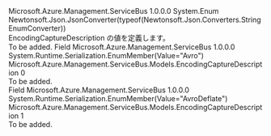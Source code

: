 <Type Name="EncodingCaptureDescription" FullName="Microsoft.Azure.Management.ServiceBus.Models.EncodingCaptureDescription">
  <TypeSignature Language="C#" Value="public enum EncodingCaptureDescription" />
  <TypeSignature Language="ILAsm" Value=".class public auto ansi sealed EncodingCaptureDescription extends System.Enum" />
  <TypeSignature Language="DocId" Value="T:Microsoft.Azure.Management.ServiceBus.Models.EncodingCaptureDescription" />
  <TypeSignature Language="VB.NET" Value="Public Enum EncodingCaptureDescription" />
  <TypeSignature Language="F#" Value="type EncodingCaptureDescription = " />
  <AssemblyInfo>
    <AssemblyName>Microsoft.Azure.Management.ServiceBus</AssemblyName>
    <AssemblyVersion>1.0.0.0</AssemblyVersion>
  </AssemblyInfo>
  <Base>
    <BaseTypeName>System.Enum</BaseTypeName>
  </Base>
  <Attributes>
    <Attribute>
      <AttributeName>Newtonsoft.Json.JsonConverter(typeof(Newtonsoft.Json.Converters.StringEnumConverter))</AttributeName>
    </Attribute>
  </Attributes>
  <Docs>
    <summary>
            EncodingCaptureDescription の値を定義します。
            </summary>
    <remarks>To be added.</remarks>
  </Docs>
  <Members>
    <Member MemberName="Avro">
      <MemberSignature Language="C#" Value="Avro" />
      <MemberSignature Language="ILAsm" Value=".field public static literal valuetype Microsoft.Azure.Management.ServiceBus.Models.EncodingCaptureDescription Avro = int32(0)" />
      <MemberSignature Language="DocId" Value="F:Microsoft.Azure.Management.ServiceBus.Models.EncodingCaptureDescription.Avro" />
      <MemberSignature Language="VB.NET" Value="Avro" />
      <MemberSignature Language="F#" Value="Avro = 0" Usage="Microsoft.Azure.Management.ServiceBus.Models.EncodingCaptureDescription.Avro" />
      <MemberType>Field</MemberType>
      <AssemblyInfo>
        <AssemblyName>Microsoft.Azure.Management.ServiceBus</AssemblyName>
        <AssemblyVersion>1.0.0.0</AssemblyVersion>
      </AssemblyInfo>
      <Attributes>
        <Attribute>
          <AttributeName>System.Runtime.Serialization.EnumMember(Value="Avro")</AttributeName>
        </Attribute>
      </Attributes>
      <ReturnValue>
        <ReturnType>Microsoft.Azure.Management.ServiceBus.Models.EncodingCaptureDescription</ReturnType>
      </ReturnValue>
      <MemberValue>0</MemberValue>
      <Docs>
        <summary>To be added.</summary>
      </Docs>
    </Member>
    <Member MemberName="AvroDeflate">
      <MemberSignature Language="C#" Value="AvroDeflate" />
      <MemberSignature Language="ILAsm" Value=".field public static literal valuetype Microsoft.Azure.Management.ServiceBus.Models.EncodingCaptureDescription AvroDeflate = int32(1)" />
      <MemberSignature Language="DocId" Value="F:Microsoft.Azure.Management.ServiceBus.Models.EncodingCaptureDescription.AvroDeflate" />
      <MemberSignature Language="VB.NET" Value="AvroDeflate" />
      <MemberSignature Language="F#" Value="AvroDeflate = 1" Usage="Microsoft.Azure.Management.ServiceBus.Models.EncodingCaptureDescription.AvroDeflate" />
      <MemberType>Field</MemberType>
      <AssemblyInfo>
        <AssemblyName>Microsoft.Azure.Management.ServiceBus</AssemblyName>
        <AssemblyVersion>1.0.0.0</AssemblyVersion>
      </AssemblyInfo>
      <Attributes>
        <Attribute>
          <AttributeName>System.Runtime.Serialization.EnumMember(Value="AvroDeflate")</AttributeName>
        </Attribute>
      </Attributes>
      <ReturnValue>
        <ReturnType>Microsoft.Azure.Management.ServiceBus.Models.EncodingCaptureDescription</ReturnType>
      </ReturnValue>
      <MemberValue>1</MemberValue>
      <Docs>
        <summary>To be added.</summary>
      </Docs>
    </Member>
  </Members>
</Type>